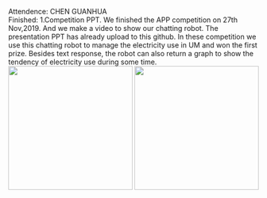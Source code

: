 Attendence: CHEN GUANHUA  
Finished: 
1.Competition PPT. We finished the APP competition on 27th Nov,2019. And we make a video to show our chatting robot. The presentation PPT has already upload to this github. In these competition we use this chatting robot to manage the electricity use in UM and won the first prize. Besides text response, the robot can also return a graph to show the tendency of electricity use during some time.  
<img src="https://github.com/MagicianChen/QA_system/blob/master/meeting/2019-11-29/%E7%94%A8%E7%94%B5%E8%B6%8B%E5%8A%BF.png" width="250">
<img src="https://github.com/MagicianChen/QA_system/blob/master/meeting/2019-11-29/%E8%8E%B7%E5%A5%96.jpg" width="250">
